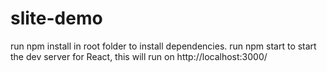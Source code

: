 # slite-demo

run npm install in root folder to install dependencies. 
run npm start to start the dev server for React, this will run on http://localhost:3000/
